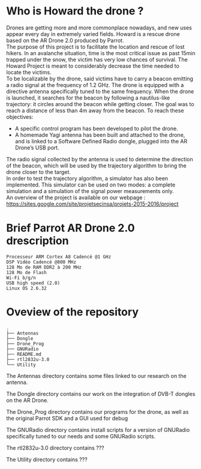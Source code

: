 # Who is Howard the drone ?

Drones are getting more and more commonplace nowadays, and new uses appear every day in extremely varied fields. Howard 
is a rescue drone based on the AR Drone 2.0 produced by Parrot.  
The purpose of this project is to facilitate the location and rescue of lost hikers. In an avalanche situation, time is 
the most critical issue as past 15min trapped under the snow, the victim has very low chances of survival. The Howard 
Project is meant to considerably decrease the time needed to locate the victims.  
To be localizable by the drone, said victims have to carry a beacon emitting a radio signal at the frequency of 1.2 GHz. 
The drone is equipped with a directive antenna specifically tuned to the same frequency. When the drone is launched, it 
searches for the beacon by following a nautilus-like trajectory: it circles around the beacon while getting closer. The 
goal was to reach a distance of less than 4m away from the beacon. To reach these objectives:

- A specific control program has been developed to pilot the drone. 
- A homemade Yagi antenna has been built and attached to the drone, and is linked to a Software Defined Radio dongle, 
plugged into the AR Drone’s USB port.

The radio signal collected by the antenna is used to determine the direction of the beacon, which will be used by the 
trajectory algorithm to bring the drone closer to the target.  
In order to test the trajectory algorithm, a simulator has also been implemented. This simulator can be used on two 
modes: a complete simulation and a simulation of the signal power measurements only.  
An overview of the project is available on our webpage : 
https://sites.google.com/site/projetsecinsa/projets-2015-2016/project

# Brief Parrot AR Drone 2.0 drescription
    Processeur ARM Cortex A8 Cadencé @1 GHz
    DSP Vidéo Cadencé @800 MHz
    128 Mo de RAM DDR2 à 200 MHz
    128 Mo de Flash
    Wi-Fi b/g/n
    USB high speed (2.0)
    Linux OS 2.6.32

# Oveview of the repository
```
.
├── Antennas
├── Dongle
├── Drone_Prog
├── GNURadio
├── README.md
├── rtl2832u-3.0
└── Utility
```

The Antennas directory contains some files linked to our research on the antenna.

The Dongle directory contains our work on the integration of DVB-T dongles on the AR Drone.

The Drone_Prog directory contains our programs for the drone, as well as the original Parrot SDK and a GUI used for debug

The GNURadio directory contains install scripts for a version of GNURadio specifically tuned to our needs and some 
GNURadio scripts.

The rtl2832u-3.0 directory contains ???

The Utility directory contains ???
